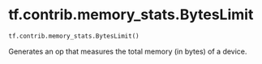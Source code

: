 <div itemscope itemtype="http://developers.google.com/ReferenceObject">
<meta itemprop="name" content="tf.contrib.memory_stats.BytesLimit" />
<meta itemprop="path" content="Stable" />
</div>

# tf.contrib.memory_stats.BytesLimit

``` python
tf.contrib.memory_stats.BytesLimit()
```

Generates an op that measures the total memory (in bytes) of a device.